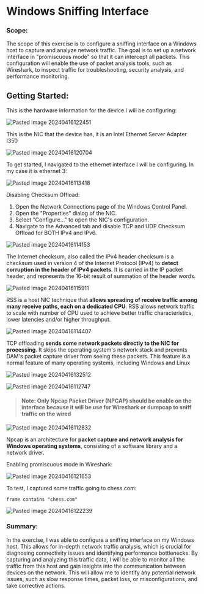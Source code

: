 # Windows Sniffing Interface

### Scope: 
The scope of this exercise is to configure a sniffing interface on a Windows host to capture and analyze network traffic. The goal is to set up a network interface in "promiscuous mode" so that it can intercept all packets. This configuration will enable the use of packet analysis tools, such as Wireshark, to inspect traffic for troubleshooting, security analysis, and performance monitoring. 

## Getting Started:
This is the hardware information for the device I will be configuring:

![Pasted image 20240416122451](https://github.com/lm3nitro/Projects/assets/55665256/fa3772e5-ae40-4631-b5f3-049edb89c591)

This is the NIC that the device has, it is an Intel Ethernet Server Adapter I350

![Pasted image 20240416120704](https://github.com/lm3nitro/Projects/assets/55665256/f09093dd-75d3-4a08-8b44-057d1aea4036)

To get started, I navigated to the ethernet interface I will be configuring. In my case it is ethernet 3:

![Pasted image 20240416113418](https://github.com/lm3nitro/Projects/assets/55665256/2085cecb-b86a-4b3d-9ebf-3bc21a58bf44)

Disabling Checksum Offload:

1. Open the Network Connections page of the Windows Control Panel.
2. Open the "Properties" dialog of the NIC.
3. Select "Configure..." to open the NIC's configuration.
4. Navigate to the Advanced tab and disable TCP and UDP Checksum Offload for BOTH IPv4 and IPv6.

![Pasted image 20240416114153](https://github.com/lm3nitro/Projects/assets/55665256/59a1b14c-d419-49c9-9437-a5502392ac8b)

The Internet checksum, also called the IPv4 header checksum is a checksum used in version 4 of the Internet Protocol (IPv4) to **detect corruption in the header of IPv4 packets**. It is carried in the IP packet header, and represents the 16-bit result of summation of the header words.

![Pasted image 20240416115911](https://github.com/lm3nitro/Projects/assets/55665256/5398b12f-a2d0-400d-9e0d-d1937e8a9595)

RSS is a host NIC technique that **allows spreading of receive traffic among many receive paths, each on a dedicated CPU**. RSS allows network traffic to scale with number of CPU used to achieve better traffic characteristics, lower latencies and/or higher throughput.

![Pasted image 20240416114407](https://github.com/lm3nitro/Projects/assets/55665256/160cf6e6-fd64-42ef-8497-61f8230cf2fa)

TCP offloading **sends some network packets directly to the NIC for processing**. It skips the operating system's network stack and prevents DAM's packet capture driver from seeing these packets. This feature is a normal feature of many operating systems, including Windows and Linux

![Pasted image 20240416132512](https://github.com/lm3nitro/Projects/assets/55665256/e02ecf22-6afd-468f-864c-b23836de6b80)

![Pasted image 20240416112747](https://github.com/lm3nitro/Projects/assets/55665256/6eab40c1-e808-4c88-8083-dc946253fa41)

>#### Note: Only Npcap Packet Driver  (NPCAP) should be enable on the interface because  it will be use for Wireshark or dumpcap to sniff traffic on the wired

![Pasted image 20240416112832](https://github.com/lm3nitro/Projects/assets/55665256/f12f209c-c51b-480d-b6c0-b246a0df1721)

Npcap is an architecture for **packet capture and network analysis for Windows operating systems**, consisting of a software library and a network driver.

Enabling promiscuous mode in Wireshark:

![Pasted image 20240416121653](https://github.com/lm3nitro/Projects/assets/55665256/08f23dca-6854-41a2-b0ff-50bdc71c08d3)

To test, I captured some traffic going to chess.com:

```
frame contains "chess.com"
```

![Pasted image 20240416122239](https://github.com/lm3nitro/Projects/assets/55665256/43deb300-4bcb-41b3-8788-fe975d6aeb56)

### Summary:

In the exercise, I was able to configure a sniffing interface on my Windows host. This allows for in-depth network traffic analysis, which is crucial for diagnosing connectivity issues and identifying performance bottlenecks. By capturing and analyzing this traffic data, I will be able to monitor all the traffic from this host and gain insights into the communication between devices on the network. This will allow me to identify any potential network issues, such as slow response times, packet loss, or misconfigurations, and take corrective actions. 
